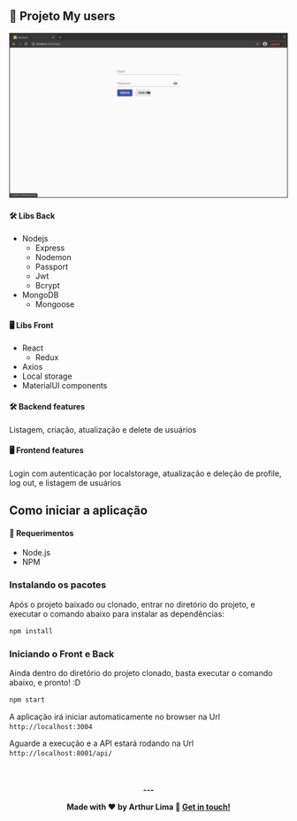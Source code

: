 ## 🥰 Projeto My users

<p align="center">
  
  <img src="./doc/img/myusers.gif">
</p>

#### 🛠️ Libs Back
- Nodejs
  * Express
  * Nodemon 
  * Passport 
  * Jwt 
  * Bcrypt 
- MongoDB
  * Mongoose

#### 🖥️ Libs Front
- React
  * Redux 
- Axios 
- Local storage
- MaterialUI components

#### 🛠️ Backend features
Listagem, criação, atualização e delete de usuários

#### 🖥️ Frontend features
Login com autenticação por localstorage, atualização e deleção de profile, log out, e listagem de usuários


## Como iniciar a aplicação

#### 📝 Requerimentos

- Node.js
- NPM

### Instalando os pacotes

Após o projeto baixado ou clonado, entrar no diretório do projeto, e executar o comando abaixo para instalar as dependências:
``` bash
npm install
```

### Iniciando o Front e Back

Ainda dentro do diretório do projeto clonado, basta executar o comando abaixo, e pronto! :D
``` bash
npm start
```

A aplicação irá iniciar automaticamente no browser na Url `http://localhost:3004`

Aguarde a execução e a API estará rodando na Url  `http://localhost:8001/api/`

<br/>

<h4 align="center">
  ---

Made with ♥ by Arthur Lima :wave: [Get in touch!](https://www.linkedin.com/in/arthur-lima-294ab0103/)
</h4>





